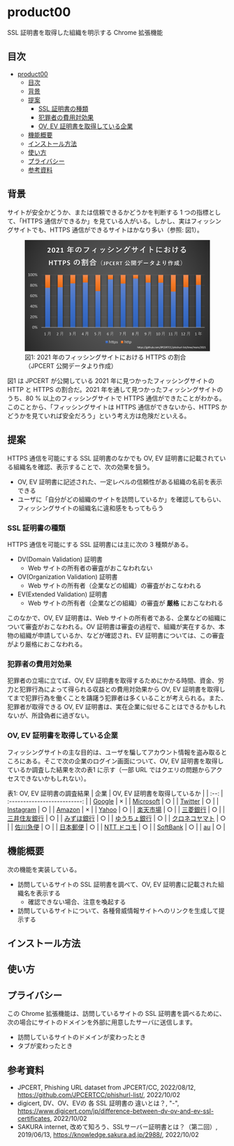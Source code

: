 # product00

SSL 証明書を取得した組織を明示する Chrome 拡張機能

## 目次

- [product00](#product00)
  - [目次](#目次)
  - [背景](#背景)
  - [提案](#提案)
    - [SSL 証明書の種類](#ssl-証明書の種類)
    - [犯罪者の費用対効果](#犯罪者の費用対効果)
    - [OV, EV 証明書を取得している企業](#ov-ev-証明書を取得している企業)
  - [機能概要](#機能概要)
  - [インストール方法](#インストール方法)
  - [使い方](#使い方)
  - [プライバシー](#プライバシー)
  - [参考資料](#参考資料)

## 背景

サイトが安全かどうか、または信頼できるかどうかを判断する 1 つの指標として、「HTTPS 通信ができるか」を見ている人がいる。しかし、実はフィッシングサイトでも、HTTPS 通信ができるサイトはかなり多い（参照: 図1）。

<figure>
  <img src="./img/phishing-https-rate-2021.png" alt="2021 年のフィッシングサイトにおける HTTPS の割合">
  <figcaption>図1: 2021 年のフィッシングサイトにおける HTTPS の割合（JPCERT 公開データより作成）</figcaption>
</figure>

図1 は JPCERT が公開している 2021 年に見つかったフィッシングサイトの HTTP と HTTPS の割合だ。2021 年を通して見つかったフィッシングサイトのうち、80 % 以上のフィッシングサイトで HTTPS 通信ができたことがわかる。このことから、「フィッシングサイトは HTTPS 通信ができないから、HTTPS かどうかを見ていれば安全だろう」という考え方は危険だといえる。

## 提案

HTTPS 通信を可能にする SSL 証明書のなかでも OV, EV 証明書に記載されている組織名を確認、表示することで、次の効果を狙う。
- OV, EV 証明書に記述された、一定レベルの信頼性がある組織の名前を表示できる
- ユーザに「自分がどの組織のサイトを訪問しているか」を確認してもらい、フィッシングサイトの組織名に違和感をもってもらう

### SSL 証明書の種類

HTTPS 通信を可能にする SSL 証明書には主に次の 3 種類がある。
- DV(Domain Validation) 証明書
  - Web サイトの所有者の審査がおこなわれない
- OV(Organization Validation) 証明書
  - Web サイトの所有者（企業などの組織）の審査がおこなわれる
- EV(Extended Validation) 証明書
  - Web サイトの所有者（企業などの組織）の審査が **厳格** におこなわれる

このなかで、OV, EV 証明書は、Web サイトの所有者である、企業などの組織について審査がおこなわれる。OV 証明書は審査の過程で、組織が実在するか、本物の組織が申請しているか、などが確認され、EV 証明書については、この審査がより厳格におこなわれる。

### 犯罪者の費用対効果

犯罪者の立場に立てば、OV, EV 証明書を取得するためにかかる時間、資金、労力と犯罪行為によって得られる収益との費用対効果から OV, EV 証明書を取得してまで犯罪行為を働くことを躊躇う犯罪者は多くいることが考えられる。また、犯罪者が取得できる OV, EV 証明書は、実在企業に似せることはできるかもしれないが、所詮偽者に過ぎない。

### OV, EV 証明書を取得している企業

フィッシングサイトの主な目的は、ユーザを騙してアカウント情報を盗み取るところにある。そこで次の企業のログイン画面について、OV, EV 証明書を取得しているか調査した結果を次の表1 に示す（一部 URL ではクエリの問題からアクセスできないかもしれない）。

表1: OV, EV 証明書の調査結果
| 企業 | OV, EV 証明書を取得しているか |
| :--: | :--------------------------: |
| [Google](https://accounts.google.com/v3/signin/identifier?dsh=S-1274308985%3A1664700247866708&continue=https%3A%2F%2Ftakeout.google.com%2F&followup=https%3A%2F%2Ftakeout.google.com%2F&osid=1&passive=1209600&flowName=GlifWebSignIn&flowEntry=ServiceLogin&ifkv=AQDHYWqcfyPjEG1b0ppzPtGCXlRsA5yy5F7bU2BGyPSESZD4uNwdTrfKNONoU6Zli6EDo0YGwLVY-w) | × |
| [Microsoft](https://account.microsoft.com/account) | ○ |
| [Twitter](https://twitter.com/login?lang=ja) | ○ |
| [Instagram](https://www.instagram.com/accounts/login/) | ○ |
| [Amazon](https://www.amazonlogistics.jp/ap/signin?openid.pape.max_auth_age=28800&openid.return_to=https%3A%2F%2Fwww.amazonlogistics.jp%2F&suppressChangeEmailLink=1&openid.identity=http%3A%2F%2Fspecs.openid.net%2Fauth%2F2.0%2Fidentifier_select&openid.assoc_handle=amazonlogistics_fe&openid.mode=checkid_setup&openid.claimed_id=http%3A%2F%2Fspecs.openid.net%2Fauth%2F2.0%2Fidentifier_select&openid.ns=http%3A%2F%2Fspecs.openid.net%2Fauth%2F2.0&suppressSignInRadioButtons=1) | × |
| [Yahoo](https://login.yahoo.co.jp/config/login) | ○ |
| [楽天市場](https://grp01.id.rakuten.co.jp/rms/nid/vc?__event=login&service_id=top) | ○ |
| [三菱銀行](https://entry11.bk.mufg.jp/ibg/dfw/APLIN/loginib/login?_TRANID=AA000_001) | ○ |
| [三井住友銀行](https://direct.smbc.co.jp/aib/aibgsjsw5001.jsp) | ○ |
| [みずほ銀行](https://web.ib.mizuhobank.co.jp/servlet/LOGBNK0000000B.do) | ○ |
| [ゆうちょ銀行](https://direct.jp-bank.japanpost.jp/tp1web/U010101WAK.do) | ○ |
| [クロネコヤマト](https://auth.kms.kuronekoyamato.co.jp/auth/login) | ○ |
| [佐川急便](https://www.e-service.sagawa-exp.co.jp/auth/realms/sc/protocol/openid-connect/auth?response_type=code&scope=openid&client_id=sagawa-exp.co.jp&state=y-pRuzdvy_28hG4ABKEJ1cky3Cw&redirect_uri=https%3A%2F%2Fwww.e-service.sagawa-exp.co.jp%2Fredirect%2Fredirect_uri&nonce=vSACUHvSggVbJpq9WcF_c3saZHDj1EkJBgXqAsTnpwE) | ○ |
| [日本郵便](https://login.post.japanpost.jp/aew/page/portalLogin) | ○ |
| [NTT ドコモ](https://cfg.smt.docomo.ne.jp/auth/cgi/anidlogin) | ○ |
| [SoftBank](https://id.my.softbank.jp/sbid_auth/type1/2.0/authorization.php?response_type=code&client_id=o00aXYC6xABycFsvzmgFARqc0oa1nCau&redirect_uri=https%3A%2F%2Fmy.softbank.jp%2Fmsb%2Fd%2Fauth%2FdoReceiveSbid&display=touch&prompt=login%20consent&scope=openid&nonce=20221002174534189eqNZi1AVzqwXo6I&ui_locales=ja&weblinkid=MSB020063&acr_value=1&amr=me) | ○ |
| [au](https://connect.auone.jp/net/vwc/cca_lg_eu_nets/login?targeturl=https%3A%2F%2Fmy.au.com%2Faus%2Fhc-cs%2Flic%2FLIC0020001.hc&func=LGN0004) | ○ |

## 機能概要

次の機能を実装している。

- 訪問しているサイトの SSL 証明書を調べて、OV, EV 証明書に記載された組織名を表示する
  - 確認できない場合、注意を喚起する
- 訪問しているサイトについて、各種脅威情報サイトへのリンクを生成して提示する

## インストール方法

## 使い方

## プライバシー

この Chrome 拡張機能は、訪問しているサイトの SSL 証明書を調べるために、次の場合にサイトのドメインを外部に用意したサーバに送信します。
- 訪問しているサイトのドメインが変わったとき
- タブが変わったとき

## 参考資料

- JPCERT, Phishing URL dataset from JPCERT/CC, 2022/08/12, https://github.com/JPCERTCC/phishurl-list/, 2022/10/02
- digicert, DV、OV、EVの 各 SSL 証明書の 違いとは？, "-", https://www.digicert.com/jp/difference-between-dv-ov-and-ev-ssl-certificates, 2022/10/02
- SAKURA internet, 改めて知ろう、SSLサーバー証明書とは？（第二回）, 2019/06/13, https://knowledge.sakura.ad.jp/2988/, 2022/10/02
